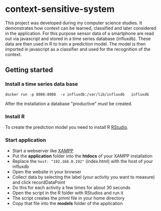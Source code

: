 # context-sensitive-system

This project was developed during my computer science studies.
It demonstrates how context can be learned, classified and later considered in the application.
For this purpose sensor data of a smartphone are read out via javascript and stored in a time series database (influxdb).
These data are then used in R to train a prediction model.
The model is then imported in javascript as a classifier and used for the recognition of the context.

## Getting started

### Install a time series data base
```
docker run -p 8086:8086  -v influxdb:/var/lib/influxdb   influxdb
```
After the installation a database "productive" must be created.

### Install R
To create the prediction model you need to install R [RStudio](https://www.rstudio.com/products/rstudio/download/).


### Start application
* Start a webserver like [XAMPP](https://www.apachefriends.org/de/index.html)
* Put the **application** folder into the **htdocs** of your XAMPP installation
* Replace the ```host: "192.168.0.192"``` (index.html) with the host of your influxdb
* Open the website in your browser
* Collect data by selecting the label (your activity you want to measure) and click recordDataPoint
* Do this for each activity a few times for about 30 seconds
* Open the script in the R folder with RStudios and run it
* The script creates the pmml file in your home directory
* Copy that file into the **models** folder of the application
